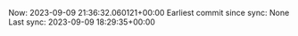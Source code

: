 Now: 2023-09-09 21:36:32.060121+00:00 Earliest commit since sync: None Last sync: 2023-09-09 18:29:35+00:00
